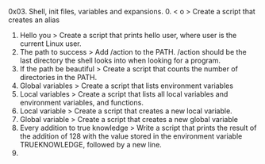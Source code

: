 0x03. Shell, init files, variables and expansions.
 0. < o > Create a script that creates an alias
1. Hello you > Create a script that prints hello user, where user is the current Linux user.
2. The path to success > Add /action to the PATH. /action should be the last directory the shell looks into when looking for a program.
3.  If the path be beautiful > Create a script that counts the number of directories in the PATH.
4. Global variables > Create a script that lists environment variables
5.  Local variables > Create a script that lists all local variables and environment variables, and functions.
6.  Local variable > Create a script that creates a new local variable.
7.  Global variable >  Create a script that creates a new global variable
8.  Every addition to true knowledge > Write a script that prints the result of the addition of 128 with the value stored in the environment variable TRUEKNOWLEDGE, followed by a new line.
9. 


